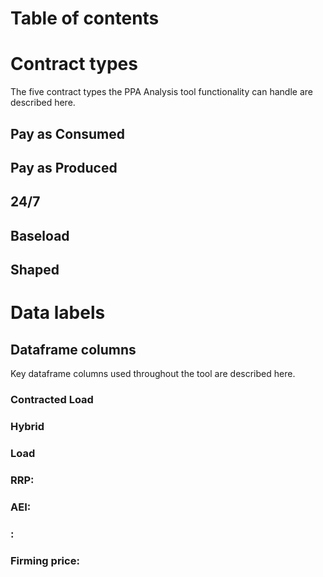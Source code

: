 # Table of contents


# Contract types

The five contract types the PPA Analysis tool functionality can handle are described here.

## Pay as Consumed

## Pay as Produced

## 24/7

## Baseload

## Shaped


# Data labels

## Dataframe columns

Key dataframe columns used throughout the tool are described here.

### Contracted Load

### Hybrid

### Load

### RRP: <REGION>

### AEI: <REGION>

### <DUID>: <Technology>

### Firming price: <REGION>



